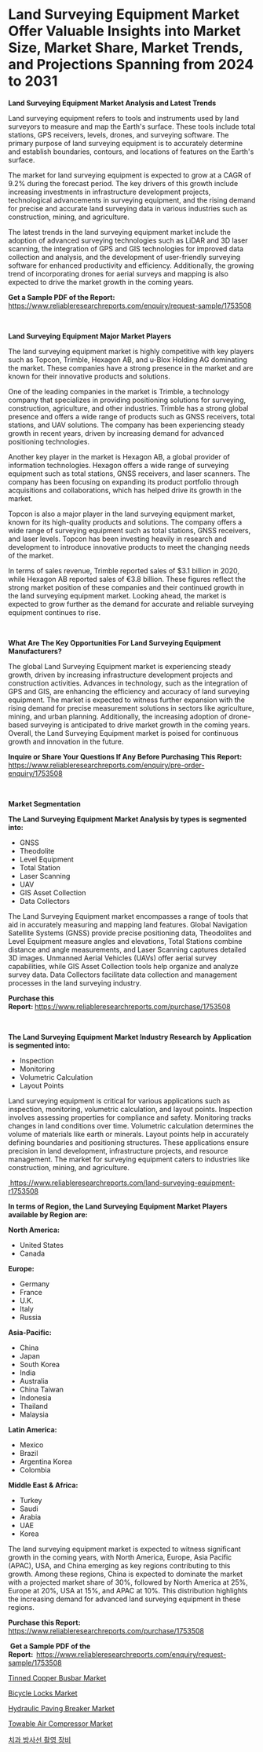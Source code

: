 <p><h1>Land Surveying Equipment Market Offer Valuable Insights into Market Size, Market Share, Market Trends, and Projections Spanning from 2024 to 2031</h1></p><p><strong>Land Surveying Equipment Market Analysis and Latest Trends</strong></p>
<p><p>Land surveying equipment refers to tools and instruments used by land surveyors to measure and map the Earth's surface. These tools include total stations, GPS receivers, levels, drones, and surveying software. The primary purpose of land surveying equipment is to accurately determine and establish boundaries, contours, and locations of features on the Earth's surface.</p><p>The market for land surveying equipment is expected to grow at a CAGR of 9.2% during the forecast period. The key drivers of this growth include increasing investments in infrastructure development projects, technological advancements in surveying equipment, and the rising demand for precise and accurate land surveying data in various industries such as construction, mining, and agriculture.</p><p>The latest trends in the land surveying equipment market include the adoption of advanced surveying technologies such as LiDAR and 3D laser scanning, the integration of GPS and GIS technologies for improved data collection and analysis, and the development of user-friendly surveying software for enhanced productivity and efficiency. Additionally, the growing trend of incorporating drones for aerial surveys and mapping is also expected to drive the market growth in the coming years.</p></p>
<p><strong>Get a Sample PDF of the Report:&nbsp;</strong> <a href="https://www.reliableresearchreports.com/enquiry/request-sample/1753508">https://www.reliableresearchreports.com/enquiry/request-sample/1753508</a></p>
<p>&nbsp;</p>
<p><strong>Land Surveying Equipment Major Market Players</strong></p>
<p><p>The land surveying equipment market is highly competitive with key players such as Topcon, Trimble, Hexagon AB, and u-Blox Holding AG dominating the market. These companies have a strong presence in the market and are known for their innovative products and solutions.</p><p>One of the leading companies in the market is Trimble, a technology company that specializes in providing positioning solutions for surveying, construction, agriculture, and other industries. Trimble has a strong global presence and offers a wide range of products such as GNSS receivers, total stations, and UAV solutions. The company has been experiencing steady growth in recent years, driven by increasing demand for advanced positioning technologies.</p><p>Another key player in the market is Hexagon AB, a global provider of information technologies. Hexagon offers a wide range of surveying equipment such as total stations, GNSS receivers, and laser scanners. The company has been focusing on expanding its product portfolio through acquisitions and collaborations, which has helped drive its growth in the market.</p><p>Topcon is also a major player in the land surveying equipment market, known for its high-quality products and solutions. The company offers a wide range of surveying equipment such as total stations, GNSS receivers, and laser levels. Topcon has been investing heavily in research and development to introduce innovative products to meet the changing needs of the market.</p><p>In terms of sales revenue, Trimble reported sales of $3.1 billion in 2020, while Hexagon AB reported sales of €3.8 billion. These figures reflect the strong market position of these companies and their continued growth in the land surveying equipment market. Looking ahead, the market is expected to grow further as the demand for accurate and reliable surveying equipment continues to rise.</p></p>
<p>&nbsp;</p>
<p><strong>What Are The Key Opportunities For Land Surveying Equipment Manufacturers?</strong></p>
<p><p>The global Land Surveying Equipment market is experiencing steady growth, driven by increasing infrastructure development projects and construction activities. Advances in technology, such as the integration of GPS and GIS, are enhancing the efficiency and accuracy of land surveying equipment. The market is expected to witness further expansion with the rising demand for precise measurement solutions in sectors like agriculture, mining, and urban planning. Additionally, the increasing adoption of drone-based surveying is anticipated to drive market growth in the coming years. Overall, the Land Surveying Equipment market is poised for continuous growth and innovation in the future.</p></p>
<p><strong>Inquire or Share Your Questions If Any Before Purchasing This Report:</strong> <a href="https://www.reliableresearchreports.com/enquiry/pre-order-enquiry/1753508">https://www.reliableresearchreports.com/enquiry/pre-order-enquiry/1753508</a></p>
<p>&nbsp;</p>
<p><strong>Market Segmentation</strong></p>
<p><strong>The Land Surveying Equipment Market Analysis by types is segmented into:</strong></p>
<p><ul><li>GNSS</li><li>Theodolite</li><li>Level Equipment</li><li>Total Station</li><li>Laser Scanning</li><li>UAV</li><li>GIS Asset Collection</li><li>Data Collectors</li></ul></p>
<p><p>The Land Surveying Equipment market encompasses a range of tools that aid in accurately measuring and mapping land features. Global Navigation Satellite Systems (GNSS) provide precise positioning data, Theodolites and Level Equipment measure angles and elevations, Total Stations combine distance and angle measurements, and Laser Scanning captures detailed 3D images. Unmanned Aerial Vehicles (UAVs) offer aerial survey capabilities, while GIS Asset Collection tools help organize and analyze survey data. Data Collectors facilitate data collection and management processes in the land surveying industry.</p></p>
<p><strong>Purchase this Report:&nbsp;</strong><a href="https://www.reliableresearchreports.com/purchase/1753508">https://www.reliableresearchreports.com/purchase/1753508</a></p>
<p>&nbsp;</p>
<p><strong>The Land Surveying Equipment Market Industry Research by Application is segmented into:</strong></p>
<p><ul><li>Inspection</li><li>Monitoring</li><li>Volumetric Calculation</li><li>Layout Points</li></ul></p>
<p><p>Land surveying equipment is critical for various applications such as inspection, monitoring, volumetric calculation, and layout points. Inspection involves assessing properties for compliance and safety. Monitoring tracks changes in land conditions over time. Volumetric calculation determines the volume of materials like earth or minerals. Layout points help in accurately defining boundaries and positioning structures. These applications ensure precision in land development, infrastructure projects, and resource management. The market for surveying equipment caters to industries like construction, mining, and agriculture.</p></p>
<p><a href="https://www.reliableresearchreports.com/land-surveying-equipment-r1753508">&nbsp;https://www.reliableresearchreports.com/land-surveying-equipment-r1753508</a></p>
<p><strong>In terms of Region, the Land Surveying Equipment Market Players available by Region are:</strong></p>
<p>
    <p> <strong> North America: </strong>
        <ul>
            <li>United States</li>
            <li>Canada</li>
        </ul>
        </p> 
    <p> <strong> Europe: </strong>
        <ul>
            <li>Germany</li>
            <li>France</li>
            <li>U.K.</li>
            <li>Italy</li>
            <li>Russia</li>
        </ul>
        </p> 
    <p> <strong> Asia-Pacific: </strong>
        <ul>
            <li>China</li>
            <li>Japan</li>
            <li>South Korea</li>
            <li>India</li>
            <li>Australia</li>
            <li>China Taiwan</li>
            <li>Indonesia</li>
            <li>Thailand</li>
            <li>Malaysia</li>
        </ul>
        </p> 
    <p> <strong> Latin America: </strong>
        <ul>
            <li>Mexico</li>
            <li>Brazil</li>
            <li>Argentina Korea</li>
            <li>Colombia</li>
        </ul>
        </p> 
    <p> <strong> Middle East & Africa: </strong>
        <ul>
            <li>Turkey</li>
            <li>Saudi</li>
            <li>Arabia</li>
            <li>UAE</li>
            <li>Korea</li>
        </ul>
    </p>
    </p>
<p><p>The land surveying equipment market is expected to witness significant growth in the coming years, with North America, Europe, Asia Pacific (APAC), USA, and China emerging as key regions contributing to this growth. Among these regions, China is expected to dominate the market with a projected market share of 30%, followed by North America at 25%, Europe at 20%, USA at 15%, and APAC at 10%. This distribution highlights the increasing demand for advanced land surveying equipment in these regions.</p></p>
<p><strong>Purchase this Report: </strong><a href="https://www.reliableresearchreports.com/purchase/1753508">https://www.reliableresearchreports.com/purchase/1753508</a></p>
<p>&nbsp;<strong>Get a Sample PDF of the Report:&nbsp;&nbsp;</strong><a href="https://www.reliableresearchreports.com/enquiry/request-sample/1753508">https://www.reliableresearchreports.com/enquiry/request-sample/1753508</a></p>
<p><strong></strong></p>
<p><p><a href="https://issuu.com/reportprime-2/docs/tinned-copper-busbar-market-size-2030.pptx">Tinned Copper Busbar Market</a></p><p><a href="https://www.linkedin.com/pulse/bicycle-locks-market-size-cagr-trends-2024-2030-acceptable-research-pjkxe?trackingId=FCQcL%2BKVeKnWBZDa8C7wNA%3D%3D">Bicycle Locks Market</a></p><p><a href="https://github.com/pizolina/Market-Research-Report-List-4/blob/main/hydraulic-paving-breaker-market.md">Hydraulic Paving Breaker Market</a></p><p><a href="https://github.com/tamvrosiya/Market-Research-Report-List-3/blob/main/towable-air-compressor-market.md">Towable Air Compressor Market</a></p><p><a href="https://github.com/PhilToryphy7876567/Market-Research-Report-List-1/blob/main/301123227563.md">치과 방사선 촬영 장비</a></p></p>